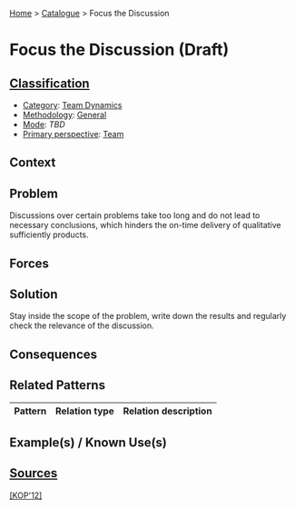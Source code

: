 [Home](../README.md) > [Catalogue](../Patterns_catalogue.md) > Focus the Discussion

# Focus the Discussion (Draft)

## [Classification](facets/facets.md)

- [Category](facets/categories/categories.md): [Team Dynamics](facets/categories/Team_Dynamics.md)
- [Methodology](facets/methodologies/methodologies.md): [General](facets/methodologies/General.md)
- [Mode](facets/modes/modes.md): *TBD*
- [Primary perspective](facets/perspectives/perspectives.md): [Team](facets/perspectives/Team.md)

## Context

## Problem

Discussions over certain problems take too long and do not lead to necessary conclusions, which hinders the on-time delivery of qualitative sufficiently products.

## Forces

## Solution

Stay inside the scope of the problem, write down the results and regularly check the relevance of the discussion.

## Consequences

## Related Patterns

|Pattern|Relation type|Relation description|
|--|--|--|
 
## Example(s) / Known Use(s)

## [Sources](../References.md)

[[KOP'12]](publications/kop12/kop12.md)
